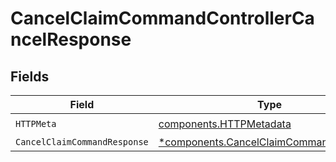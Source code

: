 # CancelClaimCommandControllerCancelResponse


## Fields

| Field                                                                                           | Type                                                                                            | Required                                                                                        | Description                                                                                     |
| ----------------------------------------------------------------------------------------------- | ----------------------------------------------------------------------------------------------- | ----------------------------------------------------------------------------------------------- | ----------------------------------------------------------------------------------------------- |
| `HTTPMeta`                                                                                      | [components.HTTPMetadata](../../models/components/httpmetadata.md)                              | :heavy_check_mark:                                                                              | N/A                                                                                             |
| `CancelClaimCommandResponse`                                                                    | [*components.CancelClaimCommandResponse](../../models/components/cancelclaimcommandresponse.md) | :heavy_minus_sign:                                                                              | N/A                                                                                             |